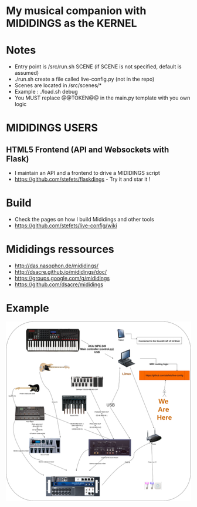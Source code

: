 # My musical companion with MIDIDINGS as the KERNEL

# Notes
* Entry point is /src/run.sh SCENE (if SCENE is not specified, default is assumed)
* ./run.sh create a file called live-config.py (not in the repo)
* Scenes are located in /src/scenes/*
* Example : ./load.sh debug
* You MUST replace @@TOKEN@@ in the main.py template with you own logic

# MIDIDINGS USERS
## HTML5 Frontend (API and Websockets with Flask)
* I maintain an API and a frontend to drive a MIDIDINGS script
* https://github.com/stefets/flaskdings - Try it and star it !

# Build
* Check the pages on how I build Mididings and other tools
* https://github.com/stefets/live-config/wiki

# Mididings ressources
* http://das.nasophon.de/mididings/
* http://dsacre.github.io/mididings/doc/
* https://groups.google.com/g/mididings
* https://github.com/dsacre/mididings

# Example
<img src="/doc/live-config.png" />
